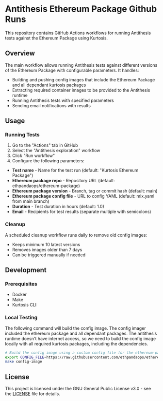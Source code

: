 # Antithesis Ethereum Package Github Runs

This repository contains GitHub Actions workflows for running Antithesis tests against the Ethereum Package using Kurtosis.

## Overview

The main workflow allows running Antithesis tests against different versions of the Ethereum Package with configurable parameters. It handles:

- Building and pushing config images that include the Ethereum Package and all dependant kurtosis packages
- Extracting required container images to be provided to the Antithesis runtime
- Running Antithesis tests with specified parameters
- Sending email notifications with results

## Usage

### Running Tests

1. Go to the "Actions" tab in GitHub
2. Select the "Antithesis exploration" workflow
3. Click "Run workflow"
4. Configure the following parameters:

- **Test name** - Name for the test run (default: "Kurtosis Ethereum Package")
- **Ethereum package repo** - Repository URL (default: ethpandaops/ethereum-package)
- **Ethereum package version** - Branch, tag or commit hash (default: main)
- **Ethereum package config file** - URL to config YAML (default: mix.yaml from main branch)
- **Duration** - Test duration in hours (default: 1.0)
- **Email** - Recipients for test results (separate multiple with semicolons)

### Cleanup

A scheduled cleanup workflow runs daily to remove old config images:

- Keeps minimum 10 latest versions
- Removes images older than 7 days
- Can be triggered manually if needed

## Development

### Prerequisites

- Docker
- Make
- Kurtosis CLI

### Local Testing

The following command will build the config image. The config imager included the ethereum package and all dependant packages. The antithesis runtime doesn't have internet access, so we need to build the config image locally with all required kurtosis packages, including the dependencies.

```bash
# Build the config image using a custom config file for the ethereum-package
export CONFIG_FILE=https://raw.githubusercontent.com/ethpandaops/ethereum-package/refs/heads/main/.github/tests/mix.yaml
make config-image
```

## License

This project is licensed under the GNU General Public License v3.0 - see the [LICENSE](LICENSE) file for details.
